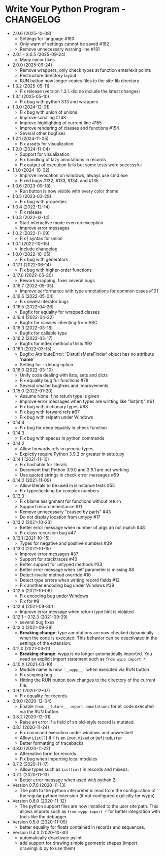 # Write Your Python Program - CHANGELOG

* 2.0.6 (2025-10-08)
  * Settings for language #180
  * Only warn of settings cannot be saved #182
  * Remove unnecessary warning line #181
* 2.0.1 - 2.0.5 (2025-09-24)
  * Many minor fixes
* 2.0.0 (2025-09-24)
  * Remove wrappers, only check types at function enter/exit points
  * Restructure directory layout
  * RUN button now longer copies files to the site-lib directory
* 1.3.2 (2025-05-11)
  * Fix release (version 1.3.1. did no include the latest changes)
* 1.3.1 (2025-05-10)
  * Fix bug with python 3.13 and wrappers
* 1.3.0 (2024-12-01)
  * Fix bug with union of unions
  * Improve scrolling #148
  * Improve highlighting of current line #155
  * Improve rendering of classes and functions #154
  * Several other bugfixes
* 1.2.1 (2024-11-05)
  * Fix assets for visualization
* 1.2.0 (2024-11-04)
  * Support for visualization
  * Fix handling of lazy annotations in records
  * Fix output of execution fails but some tests were successful
* 1.1.0 (2024-10-02)
  * Improve invocation on windows, always use cmd.exe
  * Fixed bugs #132, #133, #134, and #135
* 1.0.6 (2023-09-18)
  * Run button is now visible with every color theme
* 1.0.5 (2023-03-29)
  * Fix bug with properties
* 1.0.4 (2022-12-14)
  * Fix release
* 1.0.3 (2022-12-14)
  * Start interactive mode even on exception
  * Improve error messages
* 1.0.2 (2022-11-09)
  * Fix | syntax for union
* 1.0.1 (2022-10-05)
  * Include changelog
* 1.0.0 (2022-10-05)
  * Fix bug with generators
* 0.17.1 (2022-06-14)
  * Fix bug with higher-order functions
* 0.17.0 (2022-05-30)
  * Rework wrapping, fixes several bugs
* 0.16.7 (2022-05-05)
  * Improve performance with type annotations for common cases #101
* 0.16.6 (2022-05-04)
  * Fix several iterator bugs
* 0.16.5 (2022-04-26)
  * Bugfix for equality for wrapped classes
* 0.16.4 (2022-04-22)
  * Bugfix for classes inheriting from ABC
* 0.16.3 (2022-03-18)
  * Bugfix for callable type
* 0.16.2 (2022-03-17)
  * Bugfix for index method of lists #92
* 0.16.1 (2022-03-15)
  * Bugfix: AttributeError: 'DistutilsMetaFinder' object has no attribute '__name__'
  * Setting for --debug option
* 0.16.0 (2022-03-10)
  * Unify code dealing with lists, sets and dicts
  * Fix equality bug fur functions #78
  * Several smaller bugfixes and improvements
* 0.15.0 (2022-01-20)
  * Assume None if no return type is given
  * Improve error messages when types are writting like "list(int)" #61
  * Fix bug with dictionary types #68
  * Fix bug with forward refs #67
  * Fix bug with relpath under Windows
* 0.14.4
  * Fix bug for deep equality in check function
* 0.14.3
  * Fix bug with spaces in python commands
* 0.14.2
  * Allow forwards refs in generic types
  * Explictly require Python 3.9.2 or greater in setup.py
* 0.14.1 (2021-11-10)
  * Fix hashable for literals
  * Document that Python 3.9.0 and 3.9.1 are not working
  * Use quoted strings in check error messages #59
* 0.14.0 (2021-11-09)
  * Allow literals to be used in isinstance tests #55
  * Fix typechecking for complex numbers
* 0.13.3
  * Fix blame assignment for functions without return
  * Support record inheritance #11
  * Remove unnecessary "caused by parts" #43
  * Do not display location from untypy #17
* 0.13.2 (2021-10-23)
  * Better error message when number of args do not match #48
  * Fix class recursion bug #47
* 0.13.1 (2021-10-15)
  * Types for negative and positive numbers #39
* 0.13.0 (2021-10-15)
  * Improve error messages #37
  * Support for stacktraces #40
  * Better support for untyped methods #33
  * Better error message when self parameter is missing #8
  * Detect invalid method override #10
  * Detect type errors when writing record fields #12
  * Fix another encoding bug under Windows #38
* 0.12.5 (2021-10-06)
  * Fix encoding bug under Windows
  * Fix for #9
* 0.12.4 (2021-09-30)
  * Improve error message when return type hint is violated
* 0.12.1 - 0.12.3 (2021-09-29)
  * several bug fixes
* 0.12.0 (2021-09-28)
  * **Breaking change:** type annotations are now checked dynamically when the code is executed.
  This behavior can be deactivated in the settings of the extension.
* 0.11.0 (2021-03-11)
  * **Breaking change:** wypp is no longer automatically imported. You need an explicit
    import statement such as `from wypp import *`.
* 0.10.X (2021-03-10)
  * Module name is now `'__wypp__'` when executed via RUN button.
  * Fix scoping bug
  * Hitting the RUN button now changes to the directory of the current file.
* 0.9.1 (2020-12-07)
  * Fix equality for records.
* 0.9.0 (2020-12-04)
  * Enable `from __future__ import annotations` for all code executed via the RUN button.
* 0.8.2 (2020-12-01)
  * Raise an error if a field of an old-style record is mutated.
* 0.8.1 (2020-11-24)
  * Fix command execution under windows and powershell
  * Allow `List[T]` if `T` is an `Enum`, `Mixed` or `DefinedLater`
  * Better formatting of tracebacks
* 0.8.0 (2020-11-22)
  * Alternative form for records
  * Fix bug when importing local modules
* 0.7.2 (2020-11-17)
  * Allow types such as `List[int]` in records and mixeds.
* 0.7.1. (2020-11-13)
  * Better error message when used with python 2.
* Version 0.7.0 (2020-11-13)
  * The path to the python interpreter is read from the configuration of the regular python
    extension (if not configured explicitly for wypp).
* Version 0.6.0 (2020-11-12)
  * The python support files are now installed to the user site path. This allows imports such
    as `from wypp import *` for better integration with tools like the debugger.
* Version 0.5.0 (2020-11-09)
  * better equality for floats contained in records and sequences.
* Version 0.4.0 (2020-10-30)
  * automatically deactivate pylint
  * add support for drawing simple geometric shapes (import drawingLib.py
    to use them)
